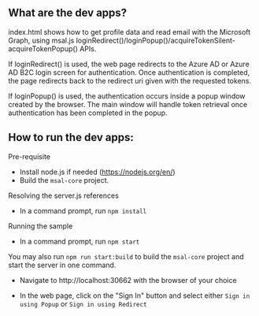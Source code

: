 What are the dev apps?
----------------------
index.html shows how to get profile data and read email with the Microsoft Graph, using msal.js loginRedirect()/loginPopup()/acquireTokenSilent-acquireTokenPopup() APIs. 

If loginRedirect() is used, the web page redirects to the Azure AD or Azure AD B2C login screen for authentication. Once authentication is completed, the page redirects back to the redirect uri given with the requested tokens.

If loginPopup() is used, the authentication occurs inside a popup window created by the browser. The main window will handle token retrieval once authentication has been completed in the popup.

How to run the dev apps:
--------------------
Pre-requisite
- Install node.js if needed (https://nodejs.org/en/)
- Build the `msal-core` project.

Resolving the server.js references
- In a command prompt, run `npm install`

Running the sample
- In a command prompt, run `npm start`

You may also run `npm run start:build` to build the `msal-core` project and start the server in one command.

- Navigate to http://localhost:30662 with the browser of your choice

- In the web page, click on the "Sign In" button and select either `Sign in using Popup` or `Sign in using Redirect`
